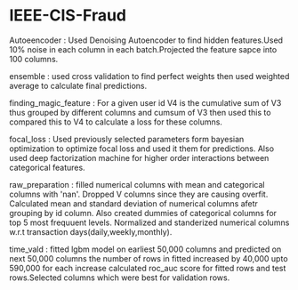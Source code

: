 

# IEEE-CIS-Fraud
Autoeencoder : Used Denoising Autoencoder to find hidden features.Used 10% noise in each column in each batch.Projected the 
feature sapce into 100 columns.


ensemble : used cross validation to find perfect weights then used weighted average to calculate final predictions.


finding_magic_feature : For a given user id V4 is the cumulative sum of V3 thus grouped by different columns and cumsum of V3 
then used this to compared this to V4 to calculate a loss for these columns.


focal_loss : Used previously selected parameters form bayesian optimization to optimize focal loss and used it them for predictions.
Also used deep factorization machine for higher order interactions between categorical features.


raw_preparation : filled numerical columns with mean and categorical columns with 'nan'. Dropped V columns since they are causing overfit.
Calculated mean and standard deviation of numerical columns afetr grouping by id column. Also created dummies of categorical columns for 
top 5 most frequuent levels. Normalized and standerized numerical columns w.r.t transaction days(daily,weekly,monthly).


time_vald : fitted lgbm model on earliest 50,000 columns and predicted on next 50,000 columns the number of rows in fitted increased
by 40,000 upto 590,000 for each increase calculated roc_auc score for fitted rows and test rows.Selected columns which were best for 
validation rows.
